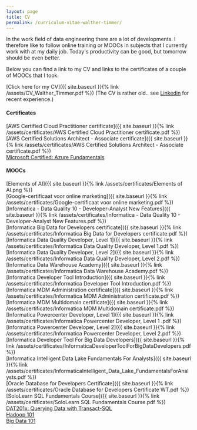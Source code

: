 ```yaml
---
layout: page
title: CV
permalink: /curriculum-vitae-walther-timmer/
---
```


In the work field of data engineering there are a lot of developments. I therefore like to follow online training or MOOCs in subjects that I currently work with at my daily job. Today's productivity can be good, but tomorrow should be even better. 

Below you can find a link to my CV and links to the certificates of a couple of MOOCs that I took. 

[Click here for my CV]({{ site.baseurl }}{% link /assets/CV_Walther_Timmer.pdf %}) (The CV is rather old.. see [Linkedin](https://linkedin.com/in/walthertimmer) for recent experience.)  

#### Certificates
[AWS Certified Cloud Practitioner certificate]({{ site.baseurl }}{% link /assets/certificates/AWS Certified Cloud Practitioner certificate.pdf %})  
[AWS Certified Solutions Architect - Associate certificate]({{ site.baseurl }}{% link /assets/certificates/AWS Certified Solutions Architect - Associate certificate.pdf %})  
[Microsoft Certified: Azure Fundamentals](https://www.youracclaim.com/badges/25d504ce-9e21-4181-b981-d4f07f8ab576/linked_in_profile)

#### MOOCs  
[Elements of AI]({{ site.baseurl }}{% link /assets/certificates/Elements of AI.png %})  
[Google-certificaat voor online marketing]({{ site.baseurl }}{% link /assets/certificates/Google-certificaat voor online marketing.pdf %})  
[Informatica - Data Quality 10 - Developer-Analyst New Features]({{ site.baseurl }}{% link /assets/certificates/Informatica - Data Quality 10 - Developer-Analyst New Features.pdf %})  
[Informatica Big Data for Developers certificate]({{ site.baseurl }}{% link /assets/certificates/Informatica Big Data for Developers certificate.pdf %})  
[Informatica Data Quality Developer, Level 1]({{ site.baseurl }}{% link /assets/certificates/Informatica Data Quality Developer, Level 1.pdf %})  
[Informatica Data Quality Developer, Level 2]({{ site.baseurl }}{% link /assets/certificates/Informatica Data Quality Developer, Level 2.pdf %})  
[Informatica Data Warehouse Academy]({{ site.baseurl }}{% link /assets/certificates/Informatica Data Warehouse Academy.pdf %})  
[Informatica Developer Tool Introduction]({{ site.baseurl }}{% link /assets/certificates/Informatica Developer Tool Introduction.pdf %})  
[Informatica MDM Administration certificate]({{ site.baseurl }}{% link /assets/certificates/Informatica MDM Administration certificate.pdf %})  
[Informatica MDM Multidomain  certificate]({{ site.baseurl }}{% link /assets/certificates/Informatica MDM Multidomain  certificate.pdf %})  
[Informatica Powercenter Developer, Level 1]({{ site.baseurl }}{% link /assets/certificates/Informatica Powercenter Developer, Level 1 .pdf %})  
[Informatica Powercenter Developer, Level 2]({{ site.baseurl }}{% link /assets/certificates/Informatica Powercenter Developer, Level 2.pdf %})  
[Informatica Developer Tool For Big Data Developers]({{ site.baseurl }}{% link /assets/certificates/InformaticaDeveloperToolForBigDataDevelopers.pdf %})  
[Informatica Intelligent Data Lake Fundamentals For Analysts]({{ site.baseurl }}{% link /assets/certificates/InformaticaIntelligent_Data_Lake_FundamentalsForAnalysts.pdf %})  
[Oracle Database for Developers Certificate]({{ site.baseurl }}{% link /assets/certificates/Oracle Database for Developers Certificate WT.pdf %})  
[SoloLearn SQL Fundamentals Course]({{ site.baseurl }}{% link /assets/certificates/SoloLearn SQL Fundamentals Course.pdf %})  
[DAT201x: Querying Data with Transact-SQL](https://courses.edx.org/certificates/f404dd95c5ed463db37bbb1fde07404a)  
[Hadoop 101](https://courses.cognitiveclass.ai/certificates/dbc4e72dcd7646c2a8a406eeef9a9f71)  
[Big Data 101](https://courses.cognitiveclass.ai/certificates/b50f11901a4f457596e9545cc5948adf)  

